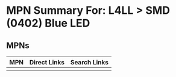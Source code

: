 



# MPN Summary For: L4LL > SMD (0402) Blue LED

## MPNs
  

|MPN|Direct Links|Search Links|
| :--- | :--- | :--- |
||||
